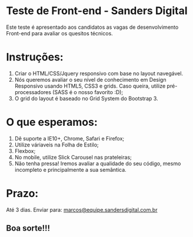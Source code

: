# Teste de Front-end - Sanders Digital

Este teste é apresentado aos candidatos as vagas de desenvolvimento Front-end para avaliar os quesitos técnicos.

# Instruções:

1. Criar o HTML/CSS/Jquery responsivo com base no layout navegável.
2. Nós queremos avaliar o seu nível de conhecimento em Design Responsivo usando HTML5, CSS3 e grids. Caso queira, utilize pré-processadores (SASS é o nosso favorito :D);
3. O grid do layout é baseado no Grid System do Bootstrap 3. 

# O que esperamos:

1. Dê suporte a IE10+, Chrome, Safari e Firefox;
2. Utilize váriaveis na Folha de Estilo;
3. Flexbox;
4. No mobile, utilize Slick Carousel nas prateleiras; 
5. Não tenha pressa! Iremos avaliar a qualidade do seu código, mesmo incompleto e principalmente a sua semântica.

# Prazo:
Até 3 dias.
Enviar para: marcos@equipe.sandersdigital.com.br

## Boa sorte!!!
